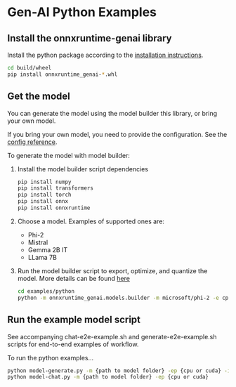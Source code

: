 # Gen-AI Python Examples

## Install the onnxruntime-genai library

Install the python package according to the [installation instructions](https://onnxruntime.ai/docs/genai/howto/install).

  ```bash
  cd build/wheel
  pip install onnxruntime_genai-*.whl
  ```

## Get the model

You can generate the model using the model builder this library, or bring your own model.

If you bring your own model, you need to provide the configuration. See the [config reference](https://onnxruntime.ai/docs/genai/reference/config).

To generate the model with model builder:

1. Install the model builder script dependencies

   ```bash
   pip install numpy
   pip install transformers
   pip install torch
   pip install onnx
   pip install onnxruntime
   ```

2. Choose a model. Examples of supported ones are:
   - Phi-2
   - Mistral
   - Gemma 2B IT
   - LLama 7B

3. Run the model builder script to export, optimize, and quantize the model. More details can be found [here](../../src/python/py/models/README.md)

   ```bash
   cd examples/python
   python -m onnxruntime_genai.models.builder -m microsoft/phi-2 -e cpu -p int4 -o ./example-models/phi2-int4-cpu
   ```

## Run the example model script

See accompanying chat-e2e-example.sh and generate-e2e-example.sh scripts for end-to-end examples of workflow.

To run the python examples...
```bash
python model-generate.py -m {path to model folder} -ep {cpu or cuda} -i {string prompt}
python model-chat.py -m {path to model folder} -ep {cpu or cuda}
```
